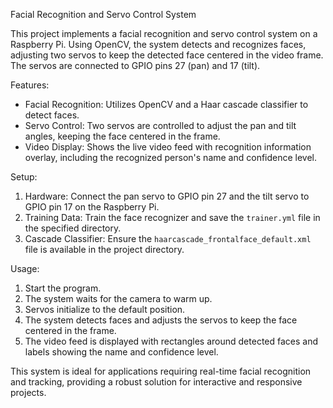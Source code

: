 Facial Recognition and Servo Control System

This project implements a facial recognition and servo control system on a Raspberry Pi. Using OpenCV, the system detects and recognizes faces, adjusting two servos to keep the detected face centered in the video frame. The servos are connected to GPIO pins 27 (pan) and 17 (tilt).

Features:
- Facial Recognition: Utilizes OpenCV and a Haar cascade classifier to detect faces.
- Servo Control: Two servos are controlled to adjust the pan and tilt angles, keeping the face centered in the frame.
- Video Display: Shows the live video feed with recognition information overlay, including the recognized person's name and confidence level.

Setup:
1. Hardware: Connect the pan servo to GPIO pin 27 and the tilt servo to GPIO pin 17 on the Raspberry Pi.
2. Training Data: Train the face recognizer and save the `trainer.yml` file in the specified directory.
3. Cascade Classifier: Ensure the `haarcascade_frontalface_default.xml` file is available in the project directory.

Usage:
1. Start the program.
2. The system waits for the camera to warm up.
3. Servos initialize to the default position.
4. The system detects faces and adjusts the servos to keep the face centered in the frame.
5. The video feed is displayed with rectangles around detected faces and labels showing the name and confidence level.

This system is ideal for applications requiring real-time facial recognition and tracking, providing a robust solution for interactive and responsive projects.